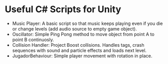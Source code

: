 # Useful C# Scripts for Unity

- Music Player: A basic script so that music keeps playing even if you die or change levels (add audio source to empty game object).
- Oscillator: Simple Ping Pong method to move object from point A to point B continuosly.
- Collision Handler: Project Boost collisions. Handles tags, crash sequences with sound and particle effects and loads next level.
- JugadorBehaviour: Simple player movement with rotation in place.
